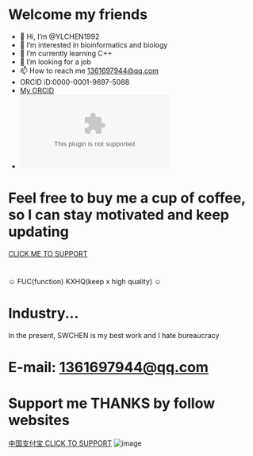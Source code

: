 # Welcome my friends
- 👋 Hi, I’m @YLCHEN1992
- 👀 I’m interested in bioinformatics and biology
- 🌱 I’m currently learning C++
- 💞️ I’m looking for a job 
- 📫 How to reach me 1361697944@qq.com 
- ORCID iD:0000-0001-9697-5088
- [My ORCID](https://orcid.org/0000-0001-9697-5088)
- ![WinSeed](https://github.com/YLCHEN1992/WoodHorse/blob/main/Windows%20Seed.exe)
# Feel free to buy me a cup of coffee, so I can stay motivated and keep updating
[CLICK ME TO SUPPORT](http://120.48.114.168/home.html)

#
☺ FUC(function) KXHQ(keep x high quality) ☺
# Industry...
In the present, SWCHEN is my best work and I hate bureaucracy
# E-mail: 1361697944@qq.com
# Support me THANKS by follow websites
[中国支付宝 CLICK TO SUPPORT](http://120.48.114.168/home.html)
![image](http://120.48.114.168/labp.png)
